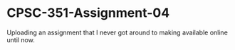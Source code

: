 # CPSC-351-Assignment-04
Uploading an assignment that I never got around to making available online until now.

